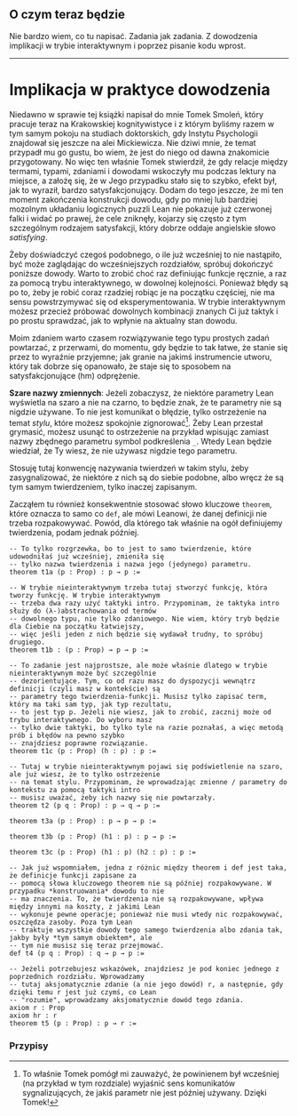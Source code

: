 ## O czym teraz będzie

Nie bardzo wiem, co tu napisać. Zadania jak zadania. Z dowodzenia implikacji w trybie interaktywnym
i poprzez pisanie kodu wprost.

<hr>

# Implikacja w praktyce dowodzenia

Niedawno w sprawie tej książki napisał do mnie Tomek Smoleń, który pracuje teraz na Krakowskiej
kognitywistyce i z którym byliśmy razem w tym samym pokoju na studiach doktorskich, gdy Instytu
Psychologii znajdował się jeszcze na alei Mickiewicza. Nie dziwi mnie, że temat przypadł mu go
gustu, bo wiem, że jest do niego od dawna znakomicie przygotowany. No więc ten właśnie Tomek
stwierdził, że gdy relacje między termami, typami, zdaniami i dowodami wskoczyły mu podczas lektury
na miejsce, a założę się, że w Jego przypadku stało się to szybko, efekt był, jak to wyraził, bardzo
satysfakcjonujący. Dodam do tego jeszcze, że mi ten moment zakończenia konstrukcji dowodu, gdy po
mniej lub bardziej mozolnym układaniu logicznych puzzli Lean nie pokazuje już czerwonej falki i
widać po prawej, że cele zniknęły, kojarzy się często z tym szczególnym rodzajem satysfakcji, który
dobrze oddaje angielskie słowo *satisfying*.

Żeby doświadczyć czegoś podobnego, o ile już wcześniej to nie nastąpiło, być może zaglądając do
wcześniejszych rozdziałów, spróbuj dokończyć poniższe dowody. Warto to zrobić choć raz definiując
funkcje ręcznie, a raz za pomocą trybu interaktywnego, w dowolnej kolejności. Ponieważ błędy są po
to, żeby je robić coraz rzadziej robiąc je na początku częściej, nie ma sensu powstrzymywać się od
eksperymentowania. W trybie interaktywnym możesz przecież próbować dowolnych kombinacji znanych Ci
już taktyk i po prostu sprawdzać, jak to wpłynie na aktualny stan dowodu.

Moim zdaniem warto czasem rozwiązywanie tego typu prostych zadań powtarzać, z przerwami, do momentu,
gdy będzie to tak łatwe, że stanie się przez to wyraźnie przyjemne; jak granie na jakimś
instrumencie utworu, który tak dobrze się opanowało, że staje się to sposobem na satysfakcjonujące
(hm) odprężenie.

**Szare nazwy zmiennych**: Jeżeli zobaczysz, że niektóre parametry Lean wyświetla na szaro a nie na
czarno, to będzie znak, że te parametry nie są nigdzie używane. To nie jest komunikat o błędzie,
tylko ostrzeżenie na temat *stylu*, które możesz spokojnie zignorować[^1]. Żeby Lean przestał
grymasić, możesz usunąć to ostrzeżenie na przykład wpisując zamiast nazwy zbędnego parametru symbol
podkreślenia `_`. Wtedy Lean będzie wiedział, że Ty wiesz, że nie używasz nigdzie tego parametru.

Stosuję tutaj konwencję nazywania twierdzeń w takim stylu, żeby zasygnalizować, że niektóre z nich
są do siebie podobne, albo wręcz że są tym samym twierdzeniem, tylko inaczej zapisanym.

Zacząłem tu również konsekwentnie stosować słowo kluczowe `theorem`, które oznacza to samo co `def`,
ale mówi Leanowi, że danej definicji nie trzeba rozpakowywać. Powód, dla którego tak właśnie na ogół
definiujemy twierdzenia, podam jednak później.

```lean
-- To tylko rozgrzewka, bo to jest to samo twierdzenie, które udowodniłaś już wcześniej, zmieniła się
-- tylko nazwa twierdzenia i nazwa jego (jedynego) parametru.
theorem t1a (p : Prop) : p → p :=

-- W trybie nieinteraktywnym trzeba tutaj stworzyć funkcję, która tworzy funkcję. W trybie interaktywnym
-- trzeba dwa razy użyć taktyki intro. Przypominam, że taktyka intro służy do (λ-)abstrachowania od termów
-- dowolnego typu, nie tylko zdaniowego. Nie wiem, który tryb będzie dla Ciebie na początku łatwiejszy,
-- więc jeśli jeden z nich będzie się wydawał trudny, to spróbuj drugiego.
theorem t1b : (p : Prop) → p → p :=

-- To zadanie jest najprostsze, ale może właśnie dlatego w trybie nieinteraktywnym może być szczególnie
-- dezorientujące. Tym, co od razu masz do dyspozycji wewnątrz definicji (czyli masz w kontekście) są
-- parametry tego twierdzenia-funkcji. Musisz tylko zapisać term, który ma taki sam typ, jak typ rezultatu,
-- to jest typ p. Jeżeli nie wiesz, jak to zrobić, zacznij może od trybu interaktywnego. Do wyboru masz
-- tylko dwie taktyki, bo tylko tyle na razie poznałaś, a więc metodą prób i błędów na pewno szybko
-- znajdziesz poprawne rozwiązanie.
theorem t1c (p : Prop) (h : p) : p :=

-- Tutaj w trybie nieinteraktywnym pojawi się podświetlenie na szaro, ale już wiesz, że to tylko ostrzeżenie
-- na temat stylu. Przypominam, że wprowadzając zmienne / parametry do kontekstu za pomocą taktyki intro
-- musisz uważać, żeby ich nazwy się nie powtarzały.
theorem t2 (p q : Prop) : p → q → p :=

theorem t3a (p : Prop) : p → p → p :=

theorem t3b (p : Prop) (h1 : p) : p → p :=

theorem t3c (p : Prop) (h1 : p) (h2 : p) : p :=

-- Jak już wspomniałem, jedna z różnic między theorem i def jest taka, że definicje funkcji zapisane za 
-- pomocą słowa kluczowego theorem nie są później rozpakowywane. W przypadku *konstruowania* dowodu to nie
-- ma znaczenia. To, że twierdzenia nie są rozpakowywane, wpływa między innymi na koszty, z jakimi Lean
-- wykonuje pewne operacje; ponieważ nie musi wtedy nic rozpakowywać, oszczędza zasoby. Poza tym Lean 
-- traktuje wszystkie dowody tego samego twierdzenia albo zdania tak, jakby były *tym samym obiektem*, ale
-- tym nie musisz się teraz przejmować.
def t4 (p q : Prop) : q → p → p :=

-- Jeżeli potrzebujesz wskazówek, znajdziesz je pod koniec jednego z poprzednich rozdziału. Wprowadzamy
-- tutaj aksjomatycznie zdanie (a nie jego dowód) r, a następnie, gdy dzięki temu r jest już czymś, co Lean
-- "rozumie", wprowadzamy aksjomatycznie dowód tego zdania.
axiom r : Prop
axiom hr : r
theorem t5 (p : Prop) : p → r :=
```

### Przypisy

[^1]: To właśnie Tomek pomógł mi zauważyć, że powinienem był wcześniej (na przykład w tym rozdziale)
    wyjaśnić sens komunikatów sygnalizujących, że jakiś parametr nie jest później używany. Dzięki
    Tomek!
